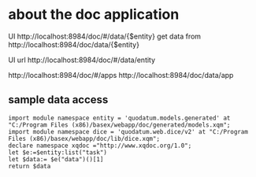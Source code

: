 # about the doc application
UI http://localhost:8984/doc/#/data/{$entity}
get data from
http://localhost:8984/doc/data/{$entity}

UI url
http://localhost:8984/doc/#/data/entity

http://localhost:8984/doc/#/apps
http://localhost:8984/doc/data/app

## sample data access
````xquery
import module namespace entity = 'quodatum.models.generated' at "C:/Program Files (x86)/basex/webapp/doc/generated/models.xqm";
import module namespace dice = 'quodatum.web.dice/v2' at "C:/Program Files (x86)/basex/webapp/doc/lib/dice.xqm";
declare namespace xqdoc ="http://www.xqdoc.org/1.0";
let $e:=$entity:list("task")
let $data:= $e("data")()[1]
return $data
```` 